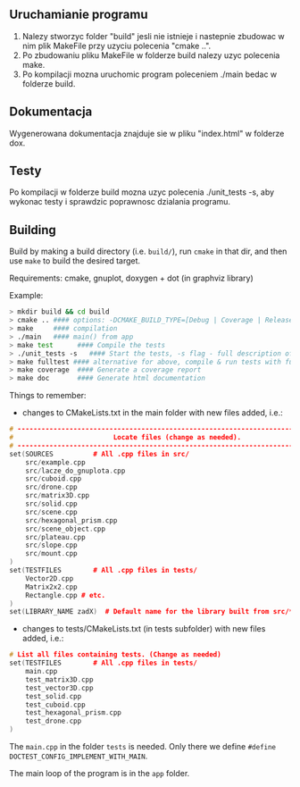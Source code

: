 
## Uruchamianie programu
1. Nalezy stworzyc folder "build" jesli nie istnieje i nastepnie zbudowac w nim plik MakeFile przy uzyciu polecenia "cmake ..".
2. Po zbudowaniu pliku MakeFile w folderze build nalezy uzyc polecenia make.
3. Po kompilacji mozna uruchomic program poleceniem ./main bedac w folderze build.

## Dokumentacja
Wygenerowana dokumentacja znajduje sie w pliku "index.html" w folderze dox.

## Testy
Po kompilacji w folderze build mozna uzyc polecenia ./unit_tests -s, aby wykonac testy i sprawdzic poprawnosc dzialania programu.

## Building

Build by making a build directory (i.e. `build/`), run `cmake` in that dir, and then use `make` to build the desired target.

Requirements: cmake, gnuplot, doxygen + dot (in graphviz library)

Example:

``` bash
> mkdir build && cd build
> cmake .. #### options: -DCMAKE_BUILD_TYPE=[Debug | Coverage | Release], Debug is default
> make     #### compilation
> ./main   #### main() from app
> make test      #### Compile the tests
> ./unit_tests -s   #### Start the tests, -s flag - full description of each case
> make fulltest #### alternative for above, compile & run tests with full decription
> make coverage  #### Generate a coverage report
> make doc       #### Generate html documentation
```

Things to remember:
* changes to CMakeLists.txt in the main folder with new files added, i.e.:
```cpp
# --------------------------------------------------------------------------------
#                         Locate files (change as needed).
# --------------------------------------------------------------------------------
set(SOURCES          # All .cpp files in src/
    src/example.cpp
    src/lacze_do_gnuplota.cpp
    src/cuboid.cpp
    src/drone.cpp
    src/matrix3D.cpp
    src/solid.cpp
    src/scene.cpp
    src/hexagonal_prism.cpp
    src/scene_object.cpp
    src/plateau.cpp
    src/slope.cpp
    src/mount.cpp
)
set(TESTFILES        # All .cpp files in tests/
    Vector2D.cpp
    Matrix2x2.cpp
    Rectangle.cpp # etc.
)
set(LIBRARY_NAME zadX)  # Default name for the library built from src/*.cpp (change if you wish)
```
* changes to tests/CMakeLists.txt (in tests subfolder) with new files added, i.e.:
```cpp
# List all files containing tests. (Change as needed)
set(TESTFILES        # All .cpp files in tests/
    main.cpp
    test_matrix3D.cpp
    test_vector3D.cpp
    test_solid.cpp
    test_cuboid.cpp
    test_hexagonal_prism.cpp
    test_drone.cpp
)
```
The `main.cpp` in the folder `tests` is needed. Only there we define `#define DOCTEST_CONFIG_IMPLEMENT_WITH_MAIN`.

The main loop of the program is in the `app` folder.

